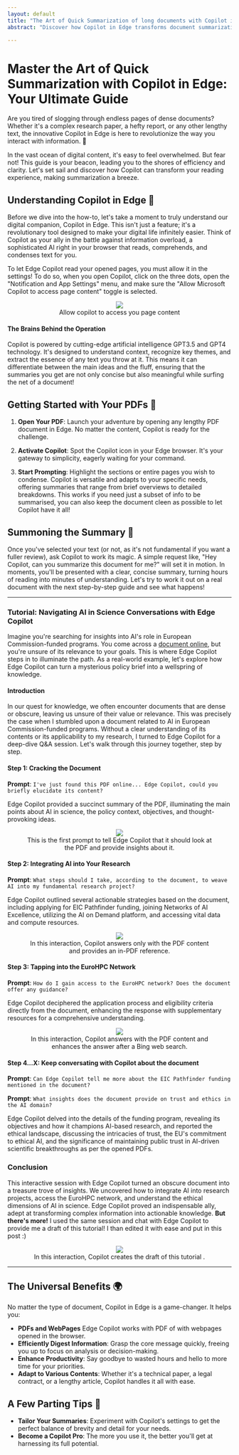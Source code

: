 ```yaml
---
layout: default
title: "The Art of Quick Summarization of long documents with Copilot in Edge"
abstract: "Discover how Copilot in Edge transforms document summarization, making it swift and effortless. Let's face the overinformation issue by focusing just about the right bit you need! This guide explores its intuitive use, enhancing productivity and understanding it with a click"

---
```


# Master the Art of Quick Summarization with Copilot in Edge: Your Ultimate Guide

Are you tired of slogging through endless pages of dense documents? Whether it's a complex research paper, a hefty report, or any other lengthy text, the innovative Copilot in Edge is here to revolutionize the way you interact with information. 🌟

In the vast ocean of digital content, it's easy to feel overwhelmed. But fear not! This guide is your beacon, leading you to the shores of efficiency and clarity. Let's set sail and discover how Copilot can transform your reading experience, making summarization a breeze.

## Understanding Copilot in Edge 🧭

Before we dive into the how-to, let's take a moment to truly understand our digital companion, Copilot in Edge. This isn't just a feature; it's a revolutionary tool designed to make your digital life infinitely easier. Think of Copilot as your ally in the battle against information overload, a sophisticated AI right in your browser that reads, comprehends, and condenses text for you.

To let Edge Copilot read your opened pages, you must allow it in the settings! To do so, when you open Copilot, click on the three dots, open the "Notification and App Settings" menu, and make sure the "Allow Microsoft Copilot to access page content" toggle is selected.

<p align="center">
<figure align="center">
    <img src="https://malgocoder54.github.io/assets/summary_pdfs/abilita_copilot_docs.png"/>
    <figcaption  align="center">Allow copilot to access you page content </figcaption>
</figure>
</p>


#### The Brains Behind the Operation
Copilot is powered by cutting-edge artificial intelligence GPT3.5 and GPT4 technology. It's designed to understand context, recognize key themes, and extract the essence of any text you throw at it. This means it can differentiate between the main ideas and the fluff, ensuring that the summaries you get are not only concise but also meaningful while surfing the net of a document!

## Getting Started with Your PDFs 📄

1. **Open Your PDF**: Launch your adventure by opening any lengthy PDF document in Edge. No matter the content, Copilot is ready for the challenge.

2. **Activate Copilot**: Spot the Copilot icon in your Edge browser. It's your gateway to simplicity, eagerly waiting for your command.

3. **Start Prompting**: Highlight the sections or entire pages you wish to condense. Copilot is versatile and adapts to your specific needs, offering summaries that range from brief overviews to detailed breakdowns. This works if you need just a subset of info to be summarised, you can also keep the document cleen as possible to let Copilot have it all!

## Summoning the Summary 📜

Once you've selected your text (or not, as it's not fundamental if you want a fuller review), ask Copilot to work its magic. A simple request like, "Hey Copilot, can you summarize this document for me?" will set it in motion. In moments, you'll be presented with a clear, concise summary, turning hours of reading into minutes of understanding. Let's try to work it out on a real document with the next step-by-step guide and see what happens!

---
### Tutorial: Navigating AI in Science Conversations with Edge Copilot

Imagine you're searching for insights into AI's role in European Commission-funded programs. You come across a [document online](https://research-and-innovation.ec.europa.eu/system/files/2023-12/ec_rtd_ai-in-science-pb.pdf), but you're unsure of its relevance to your goals. This is where Edge Copilot steps in to illuminate the path. As a real-world example, let's explore how Edge Copilot can turn a mysterious policy brief into a wellspring of knowledge.

#### Introduction

In our quest for knowledge, we often encounter documents that are dense or obscure, leaving us unsure of their value or relevance. This was precisely the case when I stumbled upon a document related to AI in European Commission-funded programs. Without a clear understanding of its contents or its applicability to my research, I turned to Edge Copilot for a deep-dive Q&A session. Let's walk through this journey together, step by step.

#### Step 1: Cracking the Document

**Prompt**: `I've just found this PDF online... Edge Copilot, could you briefly elucidate its content?`

Edge Copilot provided a succinct summary of the PDF, illuminating the main points about AI in science, the policy context, objectives, and thought-provoking ideas.

<p align="center">
<figure align="center">
    <img src="https://malgocoder54.github.io/assets/summary_pdfs/tutorial_1.png"/>
    <figcaption  align="center">This is the first prompt to tell Edge Copilot that it should look at the PDF and provide insights about it.</figcaption>
</figure>
</p>


#### Step 2: Integrating AI into Your Research

**Prompt**: `What steps should I take, according to the document, to weave AI into my fundamental research project?`

Edge Copilot outlined several actionable strategies based on the document, including applying for EIC Pathfinder funding, joining Networks of AI Excellence, utilizing the AI on Demand platform, and accessing vital data and compute resources.

<p align="center">
<figure align="center">
    <img src="https://malgocoder54.github.io/assets/summary_pdfs/tutorial_2.png"/>
    <figcaption  align="center">In this interaction, Copilot answers only with the PDF content and provides an in-PDF reference.</figcaption>
</figure>
</p>

#### Step 3: Tapping into the EuroHPC Network

**Prompt**: `How do I gain access to the EuroHPC network? Does the document offer any guidance?`

Edge Copilot deciphered the application process and eligibility criteria directly from the document, enhancing the response with supplementary resources for a comprehensive understanding.

<p align="center">
<figure align="center">
    <img src="https://malgocoder54.github.io/assets/summary_pdfs/tutorial_3.png"/>
    <figcaption  align="center">In this interaction, Copilot answers with the PDF content and enhances the answer after a Bing web search.</figcaption>
</figure>
</p>


#### Step 4...X: Keep conversating with Copilot about the document

**Prompt**: `Can Edge Copilot tell me more about the EIC Pathfinder funding mentioned in the document?`

**Prompt**: `What insights does the document provide on trust and ethics in the AI domain?`

Edge Copilot delved into the details of the funding program, revealing its objectives and how it champions AI-based research, and reported the ethical landscape, discussing the intricacies of trust, the EU's commitment to ethical AI, and the significance of maintaining public trust in AI-driven scientific breakthroughs as per the opened PDFs.

### Conclusion

This interactive session with Edge Copilot turned an obscure document into a treasure trove of insights. We uncovered how to integrate AI into research projects, access the EuroHPC network, and understand the ethical dimensions of AI in science. Edge Copilot proved an indispensable ally, adept at transforming complex information into actionable knowledge. **But there's more!** I used the same session and chat with Edge Copilot to provide me a draft of this tutorial! I than edited it with ease and put in this post :)

<p align="center">
<figure align="center">
    <img src="https://malgocoder54.github.io/assets/summary_pdfs/tutorial_4.png"/>
    <figcaption  align="center">In this interaction, Copilot creates the draft of this tutorial .</figcaption>
</figure>
</p>



---


## The Universal Benefits 🌍

No matter the type of document, Copilot in Edge is a game-changer. It helps you:

- **PDFs and WebPages** Edge Copilot works with PDF of with webpages opened in the browser.
- **Efficiently Digest Information**: Grasp the core message quickly, freeing you up to focus on analysis or decision-making.
- **Enhance Productivity**: Say goodbye to wasted hours and hello to more time for your priorities.
- **Adapt to Various Contents**: Whether it's a technical paper, a legal contract, or a lengthy article, Copilot handles it all with ease.

## A Few Parting Tips 🎩

- **Tailor Your Summaries**: Experiment with Copilot's settings to get the perfect balance of brevity and detail for your needs.
- **Become a Copilot Pro**: The more you use it, the better you'll get at harnessing its full potential.
